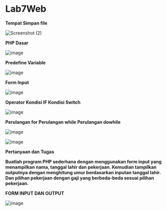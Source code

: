 # Lab7Web

**Tempat Simpan file**

![Screenshot (2)](https://github.com/Hafidza1/Lab7Web/assets/115520666/d746060c-762a-4427-b8e3-c34ae30a02e8)

**PHP Dasar**

![image](https://github.com/Hafidza1/Lab7Web/assets/115520666/911101ed-fc5c-4f86-a228-06aeb6efbd35)

**Predefine Variable**

![image](https://github.com/Hafidza1/Lab7Web/assets/115520666/1f2a05ac-32ff-46ac-b4eb-fac143709aab)

**Form Input**

![image](https://github.com/Hafidza1/Lab7Web/assets/115520666/a34d5e2e-2d17-4f7e-ae08-b83ca64a47bd)

**Operator Kondisi IF Kondisi Switch**


![image](https://github.com/Hafidza1/Lab7Web/assets/115520666/810f9a9b-837e-4649-9b83-d5be7237441c)


**Perulangan for Perulangan while Perulangan dowhile**


![image](https://github.com/Hafidza1/Lab7Web/assets/115520666/09fa57f5-f2a7-461d-8c97-7c9cd4f1cc0f)


![image](https://github.com/Hafidza1/Lab7Web/assets/115520666/167da040-5878-4a33-9311-f90d4e1ae99a)



**Pertanyaan dan Tugas**

**Buatlah program PHP sederhana dengan menggunakan form input yang menampilkan nama, tanggal lahir dan pekerjaan. Kemudian tampilkan outputnya dengan menghitung umur berdasarkan inputan tanggal lahir. Dan pilihan pekerjaan dengan gaji yang berbeda-beda sesuai pilihan pekerjaan.**

**FORM INPUT DAN OUTPUT**


![image](https://github.com/Hafidza1/Lab7Web/assets/115520666/2d8c48b6-905b-4e78-9fbb-b2bf5f1547b9)





